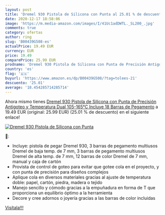 ```yaml
---
layout: post
title: 'Dremel 930 Pistola de Silicona con Punta al 25.01 % de descuento'
date: 2020-12-17 18:58:06
image: 'https://m.media-amazon.com/images/I/41Uc1adDWTL._SL200_.jpg'
comments: true
category: ofertas
author: ring
slug: 'B00439G508-es'
actualPrice: 19.49 EUR
currency: EUR
price: 19.49
comparePrice: 25.99 EUR
prodname: 'Dremel 930 Pistola de Silicona con Punta de Precisión Antigoteo y Temperatura Dual  105-165°C   Incluye 18 Barras de Pegamento'
country: 'es'
flag: '🇪🇸'
buyurl: 'https://www.amazon.es/dp/B00439G508/?tag=tolees-21'
descuento: '25.01'
average: '18.454285714285714'
---
```


Ahora mismo tienes [Dremel 930 Pistola de Silicona con Punta de Precisión Antigoteo y Temperatura Dual  105-165°C   Incluye 18 Barras de Pegamento](https://www.amazon.es/dp/B00439G508/?tag=tolees-21) a 19.49 EUR (original: 25.99 EUR) (25.01 %  de descuento) en el siguiente enlace!

[![Dremel 930 Pistola de Silicona con Punta](https://m.media-amazon.com/images/I/41Uc1adDWTL._SL200_.jpg)](https://www.amazon.es/dp/B00439G508/?tag=tolees-21)

🔎:

- Incluye: pistola de pegar Dremel 930, 3 barras de pegamento multiusos Dremel de baja temp. de 7 mm, 3 barras de pegamento multiusos Dremel de alta temp. de 7 mm, 12 barras de color Dremel de 7 mm, manual y caja de cartón
- Provista de control de goteo para evitar que gotee cola en el proyecto, y con punta de precisión para diseños complejos
- Aplique cola en diversos materiales gracias al ajuste de temperatura doble: papel, cartón, piedra, madera o tejido
- Manejo sencillo y cómodo gracias a la empuñadura en forma de T que proporciona un equilibrio óptimo a la herramienta
- Decore y cree adornos o joyería gracias a las barras de color incluidas

[Visítala!!!](https://www.amazon.es/dp/B00439G508/?tag=tolees-21)
